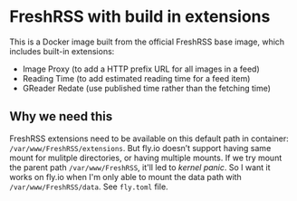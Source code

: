 # FreshRSS with build in extensions

This is a Docker image built from the official FreshRSS base image, which includes built-in extensions:

- Image Proxy (to add a HTTP prefix URL for all images in a feed)
- Reading Time (to add estimated reading time for a feed item)
- GReader Redate (use published time rather than the fetching time)

## Why we need this

FreshRSS extensions need to be available on this default path in container: `/var/www/FreshRSS/extensions`. But fly.io doesn’t support having same mount for mulitple directories, or having multiple mounts. If we try mount the parent path `/var/www/FreshRSS`, it'll led to *kernel panic*. So I want it works on fly.io when I'm only able to mount the data path with `/var/www/FreshRSS/data`. See `fly.toml` file.
